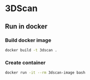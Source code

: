 # 3DScan


## Run in docker

### Build docker image
```bash
docker build -t 3dscan .
```

### Create container
```bash
docker run -it --rm 3dscan-image bash
```

